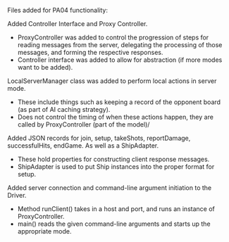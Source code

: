 Files added for PA04 functionality:

Added Controller Interface and Proxy Controller.
- ProxyController was added to control the progression of steps for reading messages from the server, delegating the processing of those messages, and forming the respective responses.
- Controller interface was added to allow for abstraction (if more modes want to be added).

LocalServerManager class was added to perform local actions in server mode.
- These include things such as keeping a record of the opponent board (as part of AI caching strategy).
- Does not control the timing of when these actions happen, they are called by ProxyController (part of the model)/

Added JSON records for join, setup, takeShots, reportDamage, successfulHits, endGame. As well as a ShipAdapter.
- These hold properties for constructing client response messages.
- ShipAdapter is used to put Ship instances into the proper format for setup.

Added server connection and command-line argument initiation to the Driver.
- Method runClient() takes in a host and port, and runs an instance of ProxyController.
- main() reads the given command-line arguments and starts up the appropriate mode.
